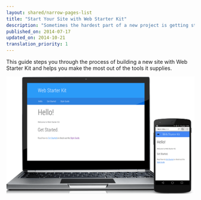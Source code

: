 ```yaml
---
layout: shared/narrow-pages-list
title: "Start Your Site with Web Starter Kit"
description: "Sometimes the hardest part of a new project is getting started. Web Starter Kit gives you a solid base with a range of tools to help you along the development process."
published_on: 2014-07-17
updated_on: 2014-10-21
translation_priority: 1
---
```


<p class="intro">
This guide steps you through the process of building a new site with Web
Starter Kit and helps you make the most out of the tools it supplies.
</p>

<img src="images/wsk-on-pixel-n5.png">
